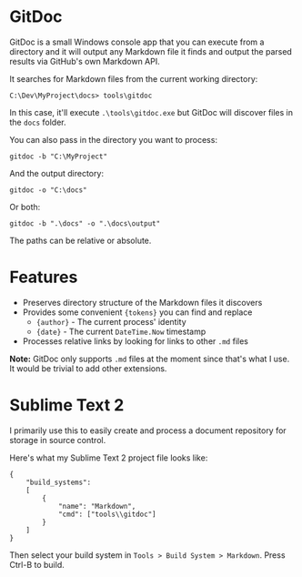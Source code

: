 # GitDoc

GitDoc is a small Windows console app that you can execute 
from a directory and it will output any Markdown file it finds 
and output the parsed results via GitHub's own Markdown API.

It searches for Markdown files from the current working directory:

	C:\Dev\MyProject\docs> tools\gitdoc

In this case, it'll execute `.\tools\gitdoc.exe` but GitDoc will discover
files in the `docs` folder.

You can also pass in the directory you want to process:

	gitdoc -b "C:\MyProject"

And the output directory:

	gitdoc -o "C:\docs"

Or both:

	gitdoc -b ".\docs" -o ".\docs\output"

The paths can be relative or absolute.

# Features

- Preserves directory structure of the Markdown files it discovers
- Provides some convenient `{tokens}` you can find and replace
	- `{author}` - The current process' identity
	- `{date}` - The current `DateTime.Now` timestamp
- Processes relative links by looking for links to other `.md` files

**Note:** GitDoc only supports `.md` files at the moment since that's
what I use. It would be trivial to add other extensions.

# Sublime Text 2

I primarily use this to easily create and process a document repository
for storage in source control.

Here's what my Sublime Text 2 project file looks like:

	{
		"build_systems":
		[
			{
				"name": "Markdown",
				"cmd": ["tools\\gitdoc"]
			}
		]
	}

Then select your build system in `Tools > Build System > Markdown`. Press Ctrl-B to build.